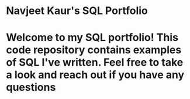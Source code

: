 # Navjeet Kaur's SQL Portfolio
# Welcome to my SQL portfolio! This code repository contains examples of SQL I've written. Feel free to take a look and reach out if you have any questions
